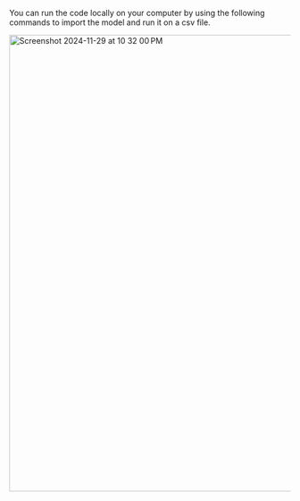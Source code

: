You can run the code locally on your computer by using the following commands to import the model and run it on a csv file.


<img width="818" alt="Screenshot 2024-11-29 at 10 32 00 PM" src="https://github.com/user-attachments/assets/f839d24a-b553-4817-aa54-300c9b7bb321">
